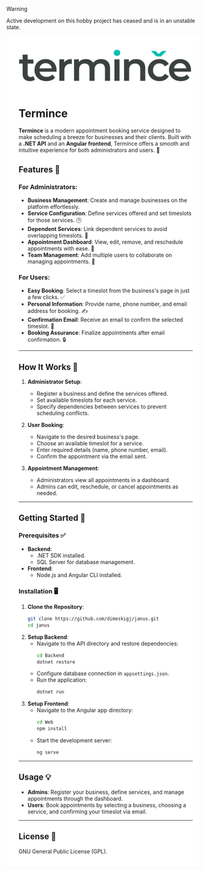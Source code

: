 > [!WARNING]
> Active development on this hobby project has ceased and is in an unstable state.

<div style="background-color: white; padding: 1rem; padding-left: 2rem;">
    <img src="logo.svg" />
<div>
    
# Termince

**Termince** is a modern appointment booking service designed to make scheduling a breeze for businesses and their clients. Built with a **.NET API** and an **Angular frontend**, Termince offers a smooth and intuitive experience for both administrators and users. 🚀

## Features 🌟

### For Administrators:
- **Business Management**: Create and manage businesses on the platform effortlessly.
- **Service Configuration**: Define services offered and set timeslots for those services. 🕒
- **Dependent Services**: Link dependent services to avoid overlapping timeslots. 🔗
- **Appointment Dashboard**: View, edit, remove, and reschedule appointments with ease. 📅
- **Team Management**: Add multiple users to collaborate on managing appointments. 👥

### For Users:
- **Easy Booking**: Select a timeslot from the business's page in just a few clicks. ✅
- **Personal Information**: Provide name, phone number, and email address for booking. ✍️
- **Confirmation Email**: Receive an email to confirm the selected timeslot. 📧
- **Booking Assurance**: Finalize appointments after email confirmation. 🔒

---

## How It Works 🤔

1. **Administrator Setup**:
   - Register a business and define the services offered.
   - Set available timeslots for each service.
   - Specify dependencies between services to prevent scheduling conflicts.

2. **User Booking**:
   - Navigate to the desired business's page.
   - Choose an available timeslot for a service.
   - Enter required details (name, phone number, email).
   - Confirm the appointment via the email sent.

3. **Appointment Management**:
   - Administrators view all appointments in a dashboard.
   - Admins can edit, reschedule, or cancel appointments as needed.

---

## Getting Started 🚀

### Prerequisites ✅
- **Backend**:
  - .NET SDK installed.
  - SQL Server for database management.
- **Frontend**:
  - Node.js and Angular CLI installed.

### Installation 🖥️
1. **Clone the Repository**:
   ```bash
   git clone https://github.com/dimeskigj/janus.git
   cd janus
   ```
2. **Setup Backend**:
   - Navigate to the API directory and restore dependencies:
     ```bash
     cd Backend
     dotnet restore
     ```
   - Configure database connection in `appsettings.json`.
   - Run the application:
     ```bash
     dotnet run
     ```
3. **Setup Frontend**:
   - Navigate to the Angular app directory:
     ```bash
     cd Web
     npm install
     ```
   - Start the development server:
     ```bash
     ng serve
     ```

---

## Usage 💡
- **Admins**: Register your business, define services, and manage appointments through the dashboard.
- **Users**: Book appointments by selecting a business, choosing a service, and confirming your timeslot via email.

---

## License 📜
GNU General Public License (GPL).

